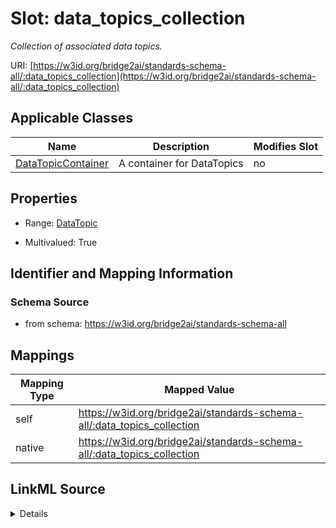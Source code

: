 

# Slot: data_topics_collection


_Collection of associated data topics._





URI: [https://w3id.org/bridge2ai/standards-schema-all/:data_topics_collection](https://w3id.org/bridge2ai/standards-schema-all/:data_topics_collection)



<!-- no inheritance hierarchy -->





## Applicable Classes

| Name | Description | Modifies Slot |
| --- | --- | --- |
| [DataTopicContainer](DataTopicContainer.md) | A container for DataTopics |  no  |







## Properties

* Range: [DataTopic](DataTopic.md)

* Multivalued: True





## Identifier and Mapping Information







### Schema Source


* from schema: https://w3id.org/bridge2ai/standards-schema-all




## Mappings

| Mapping Type | Mapped Value |
| ---  | ---  |
| self | https://w3id.org/bridge2ai/standards-schema-all/:data_topics_collection |
| native | https://w3id.org/bridge2ai/standards-schema-all/:data_topics_collection |




## LinkML Source

<details>
```yaml
name: data_topics_collection
description: Collection of associated data topics.
from_schema: https://w3id.org/bridge2ai/standards-schema-all
rank: 1000
alias: data_topics_collection
domain_of:
- DataTopicContainer
range: DataTopic
multivalued: true
inlined: true
inlined_as_list: true

```
</details>